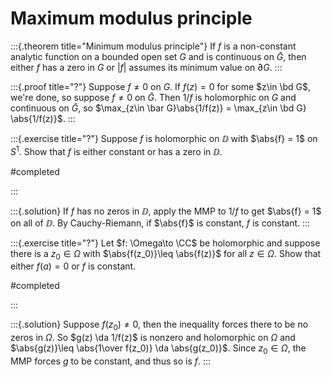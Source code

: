 # Maximum modulus principle

:::{.theorem title="Minimum modulus principle"}
If $f$ is a non-constant analytic function on a bounded open set $G$ and is continuous on $\bar{G}$, then either $f$ has a zero in $G$ or $|f|$ assumes its minimum value on $\partial G$.
:::

:::{.proof title="?"}
Suppose $f\neq 0$ on $G$.
If $f(z) = 0$ for some $z\in \bd G$, we're done, so suppose $f\neq 0$ on $\bar G$.
Then $1/f$ is holomorphic on $G$ and continuous on $\bar G$, so $\max_{z\in \bar G}\abs{1/f(z)} = \max_{z\in \bd G} \abs{1/f(z)}$.
:::

:::{.exercise title="?"}
Suppose $f$ is holomorphic on $\DD$ with $\abs{f} = 1$ on $S^1$.
Show that $f$ is either constant or has a zero in $\DD$.

#completed

:::

:::{.solution}
If $f$ has no zeros in $\DD$, apply the MMP to $1/f$ to get $\abs{f} = 1$ on all of $\DD$.
By Cauchy-Riemann, if $\abs{f}$ is constant, $f$ is constant.
:::

:::{.exercise title="?"}
Let $f: \Omega\to \CC$ be holomorphic and suppose there is a $z_0 \in \Omega$ with $\abs{f(z_0)}\leq \abs{f(z)}$ for all $z\in \Omega$.
Show that either $f(a) = 0$ or $f$ is constant.

#completed 

:::

:::{.solution}
Suppose $f(z_0)\neq 0$, then the inequality forces there to be no zeros in $\Omega$.
So $g(z) \da 1/f(z)$ is nonzero and holomorphic on $\Omega$ and $\abs{g(z)}\leq \abs{1\over f(z_0)} \da \abs{g(z_0)}$.
Since $z_0\in \Omega$, the MMP forces $g$ to be constant, and thus so is $f$.
:::



